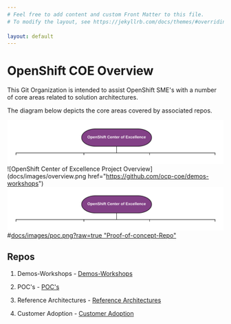 ```yaml
---
# Feel free to add content and custom Front Matter to this file.
# To modify the layout, see https://jekyllrb.com/docs/themes/#overriding-theme-defaults

layout: default
---
```


OpenShift COE Overview
====================================
This Git Organization is intended to assist OpenShift SME's with a number of core areas related to solution architectures.

The diagram below depicts the core areas covered by associated repos.

![OpenShift Center of Excellence Project Overview](docs/images/overview.png?raw=true "OpenShift Center of Excellence Project Overview")
![OpenShift Center of Excellence Project Overview](docs/images/overview.png href="https://github.com/ocp-coe/demos-workshops")
<a href="https://github.com/ocp-coe/demos-workshops" target="_blank"><img src="docs/images/overview.png" alt="Demo Workshopts"></a>
#[docs/images/poc.png?raw=true "Proof-of-concept-Repo"](https://github.com/ocp-coe/pocs/)

Repos
--------

1. Demos-Workshops - [Demos-Workshops](https://github.com/ocp-coe/demos-workshops/)

2. POC's - [POC's](https://github.com/ocp-coe/pocs/)

3. Reference Architectures - [Reference Architectures](https://github.com/ocp-coe/reference-architectures/)

4. Customer Adoption - [Customer Adoption](https://github.com/ocp-coe/customer-adoption/)
